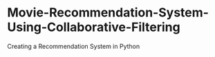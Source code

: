 # Movie-Recommendation-System-Using-Collaborative-Filtering
Creating a Recommendation System in Python
